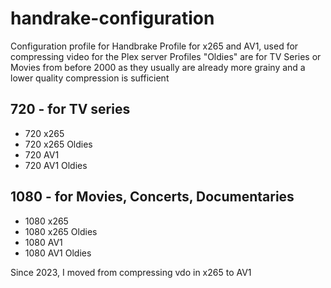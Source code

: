 # handrake-configuration
Configuration profile for Handbrake
Profile for x265 and AV1, used for compressing video for the Plex server
Profiles "Oldies" are for TV Series or Movies from before 2000 as they usually are already more grainy and a lower quality compression is sufficient
## 720 - for TV series
- 720 x265
- 720 x265 Oldies
- 720 AV1
- 720 AV1 Oldies
## 1080 - for Movies, Concerts, Documentaries
- 1080 x265
- 1080 x265 Oldies
- 1080 AV1
- 1080 AV1 Oldies

Since 2023, I moved from compressing vdo in x265 to AV1
